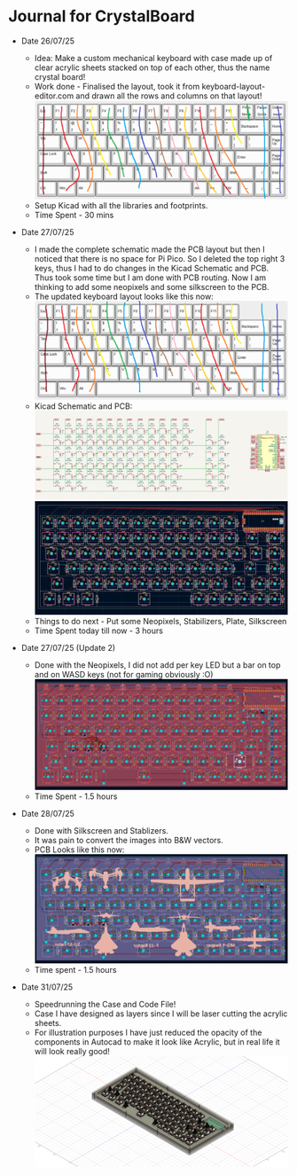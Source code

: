 # Journal for CrystalBoard


- Date 26/07/25
    - Idea: Make a custom mechanical keyboard with case made up of clear acrylic sheets stacked on top of each other, thus the name crystal board!
    - Work done - Finalised the layout, took it from keyboard-layout-editor.com and drawn all the rows and columns on that layout!
    ![Keyboard Layout](<./images/keyboard layout.png>)
    - Setup Kicad with all the libraries and footprints.
    - Time Spent - 30 mins
    
- Date 27/07/25
    - I made the complete schematic made the PCB layout but then I noticed that there is no space for Pi Pico. So I deleted the top right 3 keys, thus I had to do changes in the Kicad Schematic and PCB. Thus took some time but I am done with PCB routing. Now I am thinking to add some neopixels and some silkscreen to the PCB.
    - The updated keyboard layout looks like this now:
    ![Keyboard Layout Updated](<./images/Keyboard Layout Updated.png>)
    - Kicad Schematic and PCB:
    ![Kicad Schematic](./images/kicad-schematic-1.png)
    ![Kicad PCB](./images/kicad-pcb-1.png)
    - Things to do next - Put some Neopixels, Stabilizers, Plate, Silkscreen
    - Time Spent today till now - 3 hours

- Date 27/07/25 (Update 2)
    - Done with the Neopixels, I did not add per key LED but a bar on top and on WASD keys (not for gaming obviously :O)
    ![alt text](./images/kicad-pcb-2.png)
    - Time Spent - 1.5 hours

- Date 28/07/25 
    - Done with Silkscreen and Stablizers.
    - It was pain to convert the images into B&W vectors.
    - PCB Looks like this now:
    ![alt text](./images/silkscreen.png)
    - Time spent - 1.5 hours

- Date 31/07/25
    - Speedrunning the Case and Code File!
    - Case I have designed as layers since I will be laser cutting the acrylic sheets.
    - For illustration purposes I have just reduced the opacity of the components in Autocad to make it look like Acrylic, but in real life it will look really good!
    ![alt text](<./images/Full-Keyboard v1.png>)